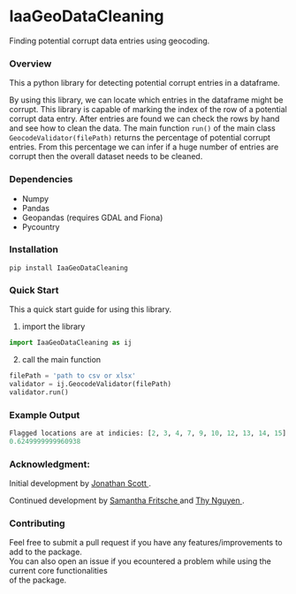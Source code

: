 # IaaGeoDataCleaning
Finding potential corrupt data entries using geocoding.

### Overview
This a python library for detecting potential corrupt entries in a dataframe.

By using this library, we can locate which entries in the dataframe might be corrupt. This library is capable of marking the index of the row of a potential corrupt data entry. After entries are found we can check the rows by hand and see how to clean the data. The main function ```run()```
of the main class ```GeocodeValidator(filePath)``` returns the percentage of potential corrupt entries. From this percentage we can infer if a huge number of entries are corrupt then the overall dataset needs to be cleaned.

### Dependencies

* Numpy
* Pandas
* Geopandas (requires GDAL and Fiona)
* Pycountry

### Installation
```
pip install IaaGeoDataCleaning

```
### Quick Start
This a quick start guide for using this library.

1. import the library

```python
import IaaGeoDataCleaning as ij
```

2. call the main function

```python
filePath = 'path to csv or xlsx'
validator = ij.GeocodeValidator(filePath)
validator.run()
```

### Example Output

``` python
Flagged locations are at indicies: [2, 3, 4, 7, 9, 10, 12, 13, 14, 15]
0.6249999999960938
```

### Acknowledgment:

Initial development by  [Jonathan Scott ](https://github.com/lionely/).

Continued development by [Samantha Fritsche ](https://github.com/Sammy-F) and [Thy Nguyen ](https://github.com/thytng).

### Contributing

Feel free to submit a pull request if you have any features/improvements to add to the package. \
You can also open an issue if you ecountered a problem while using the current core functionalities \
of the package.
